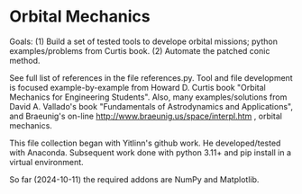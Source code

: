 # Orbital Mechanics

Goals:
(1) Build a set of tested tools to develope orbital missions; python examples/problems from Curtis book.
(2) Automate the patched conic method.

See full list of references in the file references.py.
Tool and file development is focused example-by-example from Howard D. Curtis book "Orbital Mechanics for Engineering Students". Also, many examples/solutions from David A. Vallado's book "Fundamentals of Astrodynamics and Applications", and Braeunig's on-line http://www.braeunig.us/space/interpl.htm , orbital mechanics.

This file collection began with Yitlinn's github work. He developed/tested with Anaconda. Subsequent work done with python 3.11+ and pip install in a virtual environment.

So far (2024-10-11) the required addons are NumPy and Matplotlib.
